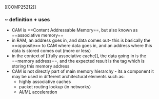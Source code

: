 [[COMP25212]]

### ~ definition + uses
- CAM is ==Content Addressable Memory==, but also known as ==associative memory==
- in RAM, an address goes in, and data comes out- this is basically the ==opposite== to CAM where data goes in, and an address where this data is stored comes out (more or less)
- in the context of [[fully associative cache]], the data going in is the ==memory address==, and the expected result is the tag which is storing this memory address
- CAM is not directly part of main memory hierarchy - its a component it may be used in different architectural elements such as:
	- highly associative caches
	- packet routing lookup (in networks)
	- AI/ML acceleration


